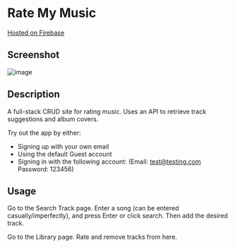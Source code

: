 # Rate My Music

[Hosted on Firebase](https://rate-my-music-6b74b.web.app)

## Screenshot

![image](https://user-images.githubusercontent.com/95393050/204449980-48746b36-0881-4a27-9987-02a64dd43b71.png)

## Description

A full-stack CRUD site for rating music. Uses an API to retrieve track suggestions and album covers.

Try out the app by either:

- Signing up with your own email
- Using the default Guest account
- Signing in with the following account: (Email: test@testing.com Password: 123456)

## Usage

Go to the Search Track page. Enter a song (can be entered casually/imperfectly), and press Enter or click search.
Then add the desired track.

Go to the Library page. Rate and remove tracks from here.
